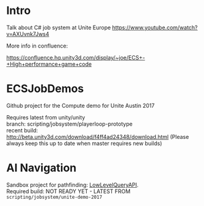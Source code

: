 # Intro

Talk about C# job system at Unite Europe
https://www.youtube.com/watch?v=AXUvnk7Jws4

More info in confluence:

https://confluence.hq.unity3d.com/display/~joe/ECS+-+High+performance+game+code

# ECSJobDemos
Github project for the Compute demo for Unite Austin 2017

Requires latest from unity/unity \
branch: scripting/jobsystem/playerloop-prototype \
recent build: http://beta.unity3d.com/download/f4ff4ad24348/download.html
(Please always keep this up to date when master requires new builds)


# AI Navigation
Sandbox project for pathfinding: [LowLevelQueryAPI](AI_Prototyping/LowLevelQueryAPI).\
Required build: NOT READY YET - LATEST FROM `scripting/jobsystem/unite-demo-2017`
